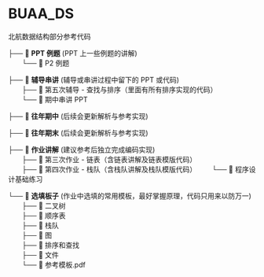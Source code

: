 # BUAA_DS
北航数据结构部分参考代码

├── 📁 **PPT 例题** (PPT 上一些例题的讲解)  
&emsp;&emsp;└── 📁 P2 例题   

├── 📁 **辅导串讲** (辅导或串讲过程中留下的 PPT 或代码)   
&emsp;&emsp;├── 📁 第五次辅导 - 查找与排序（里面有所有排序实现的代码）  
&emsp;&emsp;└── 📄 期中串讲 PPT  

├── 📁 **往年期中** (后续会更新解析与参考实现)   

├── 📁 **往年期末** (后续会更新解析与参考实现)   

├── 📁 **作业讲解** (建议参考后独立完成编码实现)  
&emsp;&emsp;├── 📁 第三次作业 - 链表（含链表讲解及链表模版代码）  
&emsp;&emsp;├── 📁 第四次作业 - 栈队（含栈队讲解及栈队模版代码） 
&emsp;&emsp;└── 📁 程序设计基础练习   

└── 📁 **选填板子** (作业中选填的常用模板，最好掌握原理，代码只用来以防万一)  
&emsp;&emsp;├── 📁 二叉树  
&emsp;&emsp;├── 📁 顺序表  
&emsp;&emsp;├──  📁 栈队  
&emsp;&emsp;├── 📁 图  
&emsp;&emsp;├── 📁 排序和查找  
&emsp;&emsp;├── 📁 文件  
&emsp;&emsp;└── 📄 参考模板.pdf  
